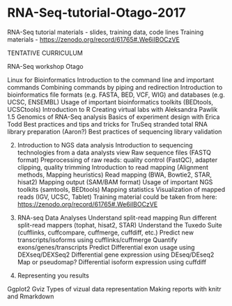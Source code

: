 # RNA-Seq-tutorial-Otago-2017
RNA-Seq tutorial materials - slides, training data, code lines
Training materials - https://zenodo.org/record/61765#.We6iIBOCzVE


TENTATIVE CURRICULUM

RNA-Seq workshop Otago 


Linux for Bioinformatics
Introduction to the command line and important commands
Combining commands by piping and redirection
Introduction to bioinformatics file formats (e.g. FASTA, BED, VCF, WIG) and databases (e.g. UCSC, ENSEMBL)
Usage of important bioinformatics toolkits (BEDtools, UCSCtools)
Introduction to R
Creating virtual labs with Aleksandra Pawlik
1.5 Genomics of RNA-Seq analysis 
Basics of experiment design with Erica Todd
Best practices and tips and tricks for TruSeq stranded total RNA library preparation (Aaron?)
Best practices of sequencing library validation




2. Introduction to NGS data analysis
Introduction to sequencing technologies from a data analysts view
Raw sequence files (FASTQ format)
Preprocessing of raw reads: quality control (FastQC), adapter clipping, quality trimming
Introduction to read mapping (Alignment methods, Mapping heuristics)
Read mapping (BWA, Bowtie2, STAR, hisat2)
Mapping output (SAM/BAM format)
Usage of important NGS toolkits (samtools, BEDtools)
Mapping statistics
Visualization of mapped reads (IGV, UCSC, Tablet)
Training material could be taken from here: https://zenodo.org/record/61765#.We6iIBOCzVE

3. RNA-seq Data Analyses
Understand split-read mapping
Run different split-read mappers (tophat, hisat2, STAR)
Understand the Tuxedo Suite (cufflinks, cuffcompare, cuffmerge, cuffdiff, etc.)
Predict new transcripts/isoforms using cufflinks/cuffmerge
Quantify exons/genes/transcripts
Predict
Differential exon usage using DEXseq/DEXSeq2
Differential gene expression using DEseq/DEseq2
Map or pseudomap?
Differential isoform expression using cuffdiff

4. Representing you results

Ggplot2
Gviz
Types of vizual data representation
Making reports with knitr and Rmarkdown

